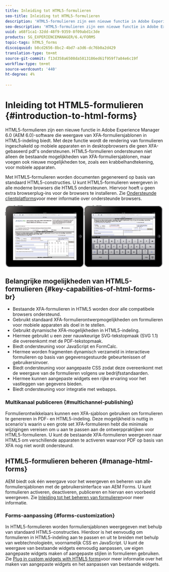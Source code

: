 ```yaml
---
title: Inleiding tot HTML5-formulieren
seo-title: Inleiding tot HTML5-formulieren
description: 'HTML5-formulieren zijn een nieuwe functie in Adobe Experience Manager 6.0 (AEM 6.0)-software die weergave van XFA-formuliersjablonen in HTML5-indeling biedt. '
seo-description: 'HTML5-formulieren zijn een nieuwe functie in Adobe Experience Manager 6.0 (AEM 6.0)-software die weergave van XFA-formuliersjablonen in HTML5-indeling biedt. '
uuid: a68f1ca1-32dd-48f9-9359-8f09abd1c3de
products: SG_EXPERIENCEMANAGER/6.4/FORMS
topic-tags: hTML5_forms
discoiquuid: b8cd2656-8bc2-4bd7-a3d6-dc76b0a2d429
translation-type: tm+mt
source-git-commit: f13d358a6508da5813186ed61f959f7a84e6c19f
workflow-type: tm+mt
source-wordcount: '440'
ht-degree: 4%

---
```



# Inleiding tot HTML5-formulieren {#introduction-to-html-forms}

HTML5-formulieren zijn een nieuwe functie in Adobe Experience Manager 6.0 (AEM 6.0)-software die weergave van XFA-formuliersjablonen in HTML5-indeling biedt. Met deze functie wordt de rendering van formulieren ingeschakeld op mobiele apparaten en in desktopbrowsers die geen XFA-gebaseerd pdf&#39;s ondersteunen. HTML5-formulieren ondersteunen niet alleen de bestaande mogelijkheden van XFA-formuliersjablonen, maar voegen ook nieuwe mogelijkheden toe, zoals een krabbelhandtekening, voor mobiele apparaten.

Met HTML5-formulieren worden documenten gegenereerd op basis van standaard HTML5-constructies. U kunt HTML5-formulieren weergeven in alle moderne browsers die HTML5 ondersteunen. Hiervoor hoeft u geen extra browserplug-ins voor de browsers te installeren. Zie [Ondersteunde clientplatforms](https://adobe.com/go/learn_aemforms_supportedplatforms_63)voor meer informatie over ondersteunde browsers.

![](do-not-localize/mobile_form_on_an_ipad_date_14.png)

## Belangrijke mogelijkheden van HTML5-formulieren {#key-capabilities-of-html-forms-br}

* Bestaande XFA-formulieren in HTML5 worden door alle compatibele browsers ondersteund.
* Gebruikt standaard XFA-formulierontwerpmogelijkheden om formulieren voor mobiele apparaten als doel in te stellen.
* Gebruikt dynamische XFA-mogelijkheden in HTML5-indeling.
* Hiermee gebruikt u een zeer nauwkeurige SVG-tekstopmaak (SVG 1.1) die overeenkomt met de PDF-tekstopmaak.
* Biedt ondersteuning voor JavaScript en FormCalc.
* Hiermee worden fragmenten dynamisch verzameld in interactieve formulieren op basis van gegevensgestuurde gebeurtenissen of gebruikersinvoer.
* Biedt ondersteuning voor aangepaste CSS zodat deze overeenkomt met de weergave van de formulieren volgens uw bedrijfsstandaarden.
* Hiermee kunnen aangepaste widgets een rijke ervaring voor het vastleggen van gegevens bieden.
* Biedt ondersteuning voor integratie met webapps.

### Multikanaal publiceren {#multichannel-publishing}

Formulierontwikkelaars kunnen een XFA-sjabloon gebruiken om formulieren te genereren in PDF- en HTML5-indeling. Deze mogelijkheid is nuttig in scenario&#39;s waarin u een grote set XFA-formulieren hebt die minimale wijzigingen vereisen om u aan te passen aan de ontwerppraktijken voor HTML5-formulieren. U kunt de bestaande XFA-formulieren weergeven naar HTML5 om verschillende apparaten te activeren waarvoor PDF op basis van XFA nog niet wordt ondersteund.

## HTML5-formulieren beheren {#manage-html-forms}

AEM biedt ook één weergave voor het weergeven en beheren van alle formuliersjablonen met de gebruikersinterface van AEM Forms. U kunt formulieren activeren, deactiveren, publiceren en hiervan een voorbeeld weergeven. Zie [Inleiding tot het beheren van formulieren](/help/forms/using/introduction-managing-forms.md)voor meer informatie.

### Forms-aanpassing {#forms-customization}

In HTML5-formulieren worden formuliersjablonen weergegeven met behulp van standaard HTML5-constructies. Hierdoor is het eenvoudig om formulieren in HTML5-indeling aan te passen en uit te breiden met behulp van webtechnologieën, voornamelijk CSS en JavaScript. U kunt de weergave van bestaande widgets eenvoudig aanpassen, uw eigen aangepaste widgets maken of aangepaste stijlen in formulieren gebruiken. Zie [Plug in custom widgets with HTML5 forms](/help/forms/using/custom-widgets.md)voor meer informatie over het maken van aangepaste widgets en het aanpassen van bestaande widgets.
